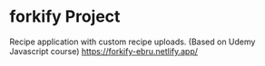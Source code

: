 # forkify Project

Recipe application with custom recipe uploads.
(Based on Udemy Javascript course)
https://forkify-ebru.netlify.app/
